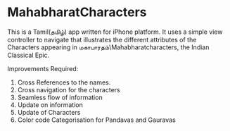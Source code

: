 MahabharatCharacters
====================
This is a Tamil(தமிழ்) app written for iPhone platform. It uses a simple view controller to navigate that
illustrates the different attributes of the Characters appearing in மகாபாரதம்\Mahabharatcharacters, the Indian Classical Epic.

Improvements Required:
1. Cross References to the names.
2. Cross navigation for the characters
3. Seamless flow of information
4. Update on information
5. Update of Characters
6. Color code Categorisation for Pandavas and Gauravas

